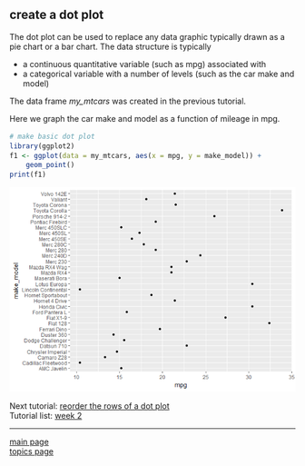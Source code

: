 
create a dot plot
-----------------

The dot plot can be used to replace any data graphic typically drawn as a pie chart or a bar chart. The data structure is typically

-   a continuous quantitative variable (such as mpg) associated with
-   a categorical variable with a number of levels (such as the car make and model)

The data frame *my\_mtcars* was created in the previous tutorial.

Here we graph the car make and model as a function of mileage in mpg.

``` r
# make basic dot plot
library(ggplot2)
f1 <- ggplot(data = my_mtcars, aes(x = mpg, y = make_model)) +
    geom_point()
print(f1)
```

![](tut-07-images/02-unnamed-chunk-3-1.png)

Next tutorial: [reorder the rows of a dot plot](tut-0703_reorder-rows.md)<br> Tutorial list: [week 2](week-02_assignments.md)

------------------------------------------------------------------------

[main page](../README.md)<br> [topics page](../README-by-topic.md)
